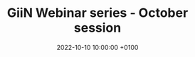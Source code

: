 ---
title:  "GiiN Webinar series - October session"
layout: webinar
date:   2022-10-10 10:00:00 +0100
talkdate: 2022-10-11
categories: webinar
include_webinar_footer: false
speakers:
  - name: 
        - Francisca Lottersberger
    title: 
        - PhD
    institute: Linköping University
    nation: Sweden
    talk: ""
    pic: /assets/speakers/2022/10/lottersberger-resized.png
    bio: >
      Francisca Lottersberger is Associate professor and the head of the Laboratory of Genome Integrity at the Linköping University, in Sweden. 
      Francisca obtained her PhD in Industrial Biotechnology in 2006 at the University of Milano-Bicocca under the supervison of Maria Pia Longhese, using the unicellular eukaryote Saccharomyces cereviase to study cell cycle regulation and DNA damage response.
      She then joined in 2008 the laboratory of Titia de Lange at the Rockefeller University. There, combining genetic approaches with live cell imaging analysis, she elucidated the role of the cytoskeleton and the LINC complex in promoting chromatin mobility after DNA damage response and the detrimental effect of increased chromatin mobility on the repair of multiple DSBs. 
      In parallel, she participated in elucidating the multiple factors involved in  promoting NHEJ and protecting DNA double strand breaks from aberrant resection.
      In 2018, Francisca was awarded a fellowship at the Wallenberg Center for Molecular Medicine (WCMMM) at the Linköping University and started her own research group focusing on the role of nuclear architecture in genome maintenance and the role of DNA damage proteins in telomere maintenance in normal and cancer cells.
    website: 
    pubmed: 
  - name: 
      - Marina Mione
    title: 
      - PhD
    institute: University of Trento
    nation: Italy
    talk: "TERRA is overexpressed in ALT brain tumors and induces the activation of the RNA sensing pathway"
    pic: /assets/speakers/2022/10/mione-resized.png
    bio: |
      Marina Mione is the head of the Laboratory of Experimental Cancer Biology, at the University of Trento. She uses the powerful zebrafish to study telomere maintenance in different cancer models, including brain tumors and melanoma that she developed over the years.  She applies a wide variety of tools such as live imaging and genetic/pharmacological screens to explore different aspects of tumor biology, especially the inflammatory response triggered by tumors. 
      Marina obtained her degree in Medicine at the University La Sapienza in Rome and her PhD in Neuroscience at University College London. She was awarded a Welcome Trust Research Career Fellowship for her studies on the lineage of mouse cerebral cortical neurons, and in 2005 she moved to IFOM, Milan, as group leader, and switched her research interest towards cancer. At IFOM she established the zebrafish as a cancer model and started to study telomere maintenance and genome integrity in her models. From 2016 she is an associate Professor and now a full professor at the University of Trento, in the Cibio Department.  
    website: 
    pubmed: 
# chairs:
#   - name: 
#     institute: 
#   - name: 
#     institute: 
---
